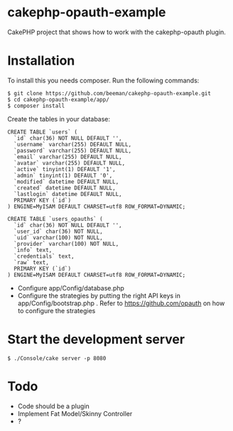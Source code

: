 cakephp-opauth-example
======================

CakePHP project that shows how to work with the cakephp-opauth plugin.

Installation
===

To install this you needs composer. Run the following commands:

    $ git clone https://github.com/beeman/cakephp-opauth-example.git
    $ cd cakephp-opauth-example/app/
    $ composer install

Create the tables in your database:

    CREATE TABLE `users` (
      `id` char(36) NOT NULL DEFAULT '',
      `username` varchar(255) DEFAULT NULL,
      `password` varchar(255) DEFAULT NULL,
      `email` varchar(255) DEFAULT NULL,
      `avatar` varchar(255) DEFAULT NULL,
      `active` tinyint(1) DEFAULT '1',
      `admin` tinyint(1) DEFAULT '0',
      `modified` datetime DEFAULT NULL,
      `created` datetime DEFAULT NULL,
      `lastlogin` datetime DEFAULT NULL,
      PRIMARY KEY (`id`)
    ) ENGINE=MyISAM DEFAULT CHARSET=utf8 ROW_FORMAT=DYNAMIC;
    
    CREATE TABLE `users_opauths` (
      `id` char(36) NOT NULL DEFAULT '',
      `user_id` char(36) NOT NULL,
      `uid` varchar(100) NOT NULL,
      `provider` varchar(100) NOT NULL,
      `info` text,
      `credentials` text,
      `raw` text,
      PRIMARY KEY (`id`)
    ) ENGINE=MyISAM DEFAULT CHARSET=utf8 ROW_FORMAT=DYNAMIC;
    

* Configure app/Config/database.php
* Configure the strategies by putting the right API keys in app/Config/bootstrap.php . Refer to https://github.com/opauth on how to configure the strategies

Start the development server
===
    $ ./Console/cake server -p 8080

Todo
===
* Code should be a plugin
* Implement Fat Model/Skinny Controller
* ?
